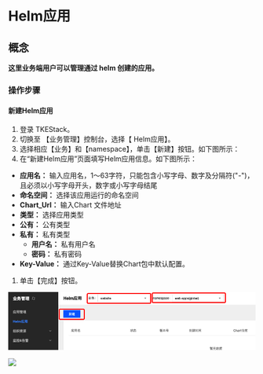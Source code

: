 # Helm应用

## 概念

**这里业务端用户可以管理通过 helm 创建的应用。**

### 操作步骤

#### 新建Helm应用

1. 登录 TKEStack。
2. 切换至 【业务管理】控制台，选择【 Helm应用】。
3. 选择相应【业务】和【namespace】，单击【新建】按钮。如下图所示：
4. 在“新建Helm应用”页面填写Helm应用信息。如下图所示：

* **应用名：** 输入应用名，1～63字符，只能包含小写字母、数字及分隔符\("-"\)，且必须以小写字母开头，数字或小写字母结尾
* **命名空间：** 选择该应用运行的命名空间
* **Chart\_Url：** 输入Chart 文件地址
* **类型：** 选择应用类型
* **公有：** 公有类型
* **私有：** 私有类型
  * **用户名：** 私有用户名
  * **密码：** 私有密码
* **Key-Value：** 通过Key-Value替换Chart包中默认配置。

1. 单击【完成】按钮。

![](../../images/xin-jian-helm.png)

![](../../images/xin-jian-helm-ying-yong-.png)

